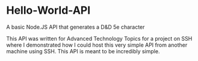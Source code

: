 # Hello-World-API
A basic Node.JS API that generates a D&D 5e character

This API was written for Advanced Technology Topics for a project on SSH where I demonstrated how I could host this very simple API from another machine using SSH. This API is meant to be incredibly simple.
